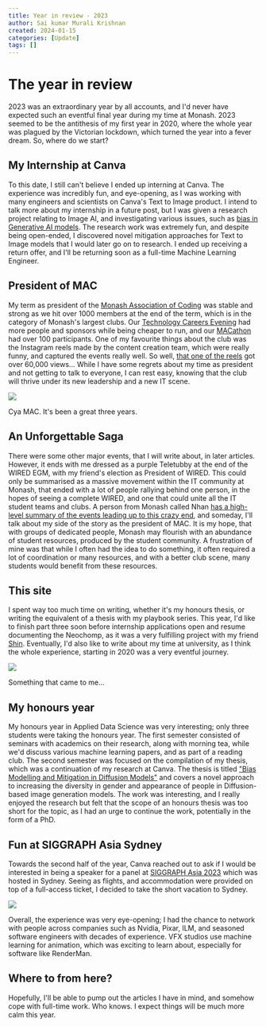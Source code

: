 ```yaml
---
title: Year in review - 2023
author: Sai kumar Murali Krishnan
created: 2024-01-15
categories: [Update]
tags: []
---
```


# The year in review

2023 was an extraordinary year by all accounts, and I'd never have expected such an eventful final year during my time at Monash. 2023 seemed to be the antithesis of my first year in 2020, where the whole year was plagued by the Victorian lockdown, which turned the year into a fever dream. So, where do we start?

## My Internship at Canva

To this date, I still can't believe I ended up interning at Canva.  The experience was incredibly fun, and eye-opening, as I was working with many engineers and scientists on Canva's Text to Image product. I intend to talk more about my internship in a future post, but I was given a research project relating to Image AI, and investigating various issues, such as [bias in Generative AI models](https://www.bloomberg.com/graphics/2023-generative-ai-bias/). The research work was extremely fun, and despite being open-ended, I discovered novel mitigation approaches for Text to Image models that I would later go on to research. I ended up receiving a return offer, and I'll be returning soon as a full-time Machine Learning Engineer.

## President of MAC

My term as president of the [Monash Association of Coding](https://monashcoding.com) was stable and strong as we hit over 1000 members at the end of the term, which is in the category of Monash's largest clubs. Our [Technology Careers Evening](https://www.instagram.com/reel/CrdNYd0sRf6/) had more people and sponsors while being cheaper to run, and our [MACathon](https://www.instagram.com/reel/Cxcy-JUSmNu/) had over 100 participants. One of my favourite things about the club was the Instagram reels made by the content creation team, which were really funny, and captured the events really well. So well, [that one of the reels](https://www.instagram.com/reel/Cxp5F7PyDRx/) got over 60,000 views... While I have some regrets about my time as president and not getting to talk to everyone, I can rest easy, knowing that the club will thrive under its new leadership and a new IT scene.

![](/assets/update/mac2023.jpg)

Cya MAC. It's been a great three years.

## An Unforgettable Saga



There were some other major events, that I will write about, in later articles. However, it ends with me dressed as a purple Teletubby at the end of the WIRED EGM, with my friend's election as President of WIRED. This could only be summarised as a massive movement within the IT community at Monash, that ended with a lot of people rallying behind one person, in the hopes of seeing a complete WIRED, and one that could unite all the IT student teams and clubs. A person from Monash called Nhan [has a high-level summary of the events leading up to this crazy end](https://nhtnhanbn.github.io/wired), and someday, I'll talk about my side of the story as the president of MAC. It is my hope, that with groups of dedicated people, Monash may flourish with an abundance of student resources, produced by the student community. A frustration of mine was that while I often had the idea to do something, it often required a lot of coordination or many resources, and with a better club scene, many students would benefit from these resources.

## This site

I spent way too much time on writing, whether it's my honours thesis, or writing the equivalent of a thesis with my playbook series. This year, I'd like to finish part three soon before internship applications open and resume documenting the Neochomp, as it was a very fulfilling project with my friend [Shin](https://whether-weather.com/). Eventually, I'd also like to write about my time at university, as I think the whole experience, starting in 2020 was a very eventful journey.
 
![](/assets/update/wtf.png)

Something that came to me...

## My honours year

My honours year in Applied Data Science was very interesting; only three students were taking the honours year. The first semester consisted of seminars with academics on their research, along with morning tea, while we'd discuss various machine learning papers, and as part of a reading club. The second semester was focused on the compilation of my thesis, which was a continuation of my research at Canva. The thesis is titled ["Bias Modelling and Mitigation in Diffusion Models"](https://www.saikumarmk.com/assets/honours_thesis.pdf) and covers a novel approach to increasing the diversity in gender and appearance of people in Diffusion-based image generation models. The work was interesting, and I really enjoyed the research but felt that the scope of an honours thesis was too short for the topic, as I had an urge to continue the work, potentially in the form of a PhD.


## Fun at SIGGRAPH Asia Sydney

Towards the second half of the year, Canva reached out to ask if I would be interested in being a speaker for a panel at [SIGGRAPH Asia 2023](https://asia.siggraph.org/2023/) which was hosted in Sydney. Seeing as flights, and accommodation were provided on top of a full-access ticket, I decided to take the short vacation to Sydney.

![](/assets/update/siggraph.jpg)


Overall, the experience was very eye-opening; I had the chance to network with people across companies such as Nvidia, Pixar, ILM, and seasoned software engineers with decades of experience. VFX studios use machine learning for animation, which was exciting to learn about, especially for software like RenderMan.

## Where to from here?

Hopefully, I'll be able to pump out the articles I have in mind, and somehow cope with full-time work. Who knows. I expect things will be much more calm this year.
